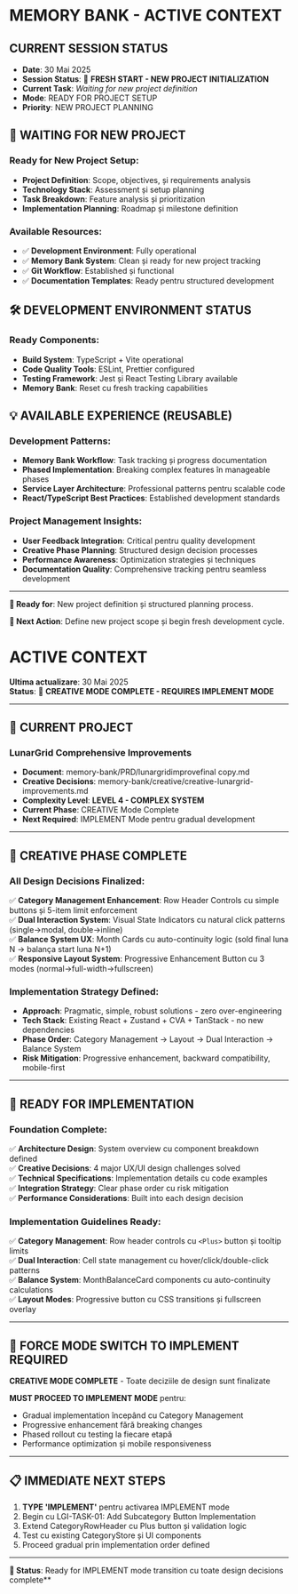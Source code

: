 # MEMORY BANK - ACTIVE CONTEXT

## CURRENT SESSION STATUS
- **Date**: 30 Mai 2025  
- **Session Status**: 🚀 **FRESH START - NEW PROJECT INITIALIZATION**
- **Current Task**: *Waiting for new project definition*
- **Mode**: READY FOR PROJECT SETUP
- **Priority**: NEW PROJECT PLANNING

## 🎯 **WAITING FOR NEW PROJECT**

### **Ready for New Project Setup**:
- **Project Definition**: Scope, objectives, și requirements analysis
- **Technology Stack**: Assessment și setup planning
- **Task Breakdown**: Feature analysis și prioritization
- **Implementation Planning**: Roadmap și milestone definition

### **Available Resources**:
- ✅ **Development Environment**: Fully operational
- ✅ **Memory Bank System**: Clean și ready for new project tracking
- ✅ **Git Workflow**: Established și functional
- ✅ **Documentation Templates**: Ready pentru structured development

## 🛠️ **DEVELOPMENT ENVIRONMENT STATUS**

### **Ready Components**:
- **Build System**: TypeScript + Vite operational
- **Code Quality Tools**: ESLint, Prettier configured
- **Testing Framework**: Jest și React Testing Library available
- **Memory Bank**: Reset cu fresh tracking capabilities

## 💡 **AVAILABLE EXPERIENCE (REUSABLE)**

### **Development Patterns**:
- **Memory Bank Workflow**: Task tracking și progress documentation
- **Phased Implementation**: Breaking complex features în manageable phases
- **Service Layer Architecture**: Professional patterns pentru scalable code
- **React/TypeScript Best Practices**: Established development standards

### **Project Management Insights**:
- **User Feedback Integration**: Critical pentru quality development
- **Creative Phase Planning**: Structured design decision processes
- **Performance Awareness**: Optimization strategies și techniques
- **Documentation Quality**: Comprehensive tracking pentru seamless development

---

**🎯 Ready for**: New project definition și structured planning process.

**🚀 Next Action**: Define new project scope și begin fresh development cycle.

# ACTIVE CONTEXT

**Ultima actualizare**: 30 Mai 2025  
**Status**: 🎨 **CREATIVE MODE COMPLETE - REQUIRES IMPLEMENT MODE**

---

## 🎯 **CURRENT PROJECT**

### **LunarGrid Comprehensive Improvements**
- **Document**: memory-bank/PRD/lunargridimprovefinal copy.md
- **Creative Decisions**: memory-bank/creative/creative-lunargrid-improvements.md
- **Complexity Level**: **LEVEL 4 - COMPLEX SYSTEM**
- **Current Phase**: CREATIVE Mode Complete
- **Next Required**: IMPLEMENT Mode pentru gradual development

---

## 🎨 **CREATIVE PHASE COMPLETE**

### **All Design Decisions Finalized:**
✅ **Category Management Enhancement**: Row Header Controls cu simple buttons și 5-item limit enforcement  
✅ **Dual Interaction System**: Visual State Indicators cu natural click patterns (single→modal, double→inline)  
✅ **Balance System UX**: Month Cards cu auto-continuity logic (sold final luna N → balança start luna N+1)  
✅ **Responsive Layout System**: Progressive Enhancement Button cu 3 modes (normal→full-width→fullscreen)  

### **Implementation Strategy Defined:**
- **Approach**: Pragmatic, simple, robust solutions - zero over-engineering
- **Tech Stack**: Existing React + Zustand + CVA + TanStack - no new dependencies
- **Phase Order**: Category Management → Layout → Dual Interaction → Balance System
- **Risk Mitigation**: Progressive enhancement, backward compatibility, mobile-first

---

## 🚀 **READY FOR IMPLEMENTATION**

### **Foundation Complete:**
✅ **Architecture Design**: System overview cu component breakdown defined  
✅ **Creative Decisions**: 4 major UX/UI design challenges solved  
✅ **Technical Specifications**: Implementation details cu code examples  
✅ **Integration Strategy**: Clear phase order cu risk mitigation  
✅ **Performance Considerations**: Built into each design decision  

### **Implementation Guidelines Ready:**
✅ **Category Management**: Row header controls cu `<Plus>` button și tooltip limits  
✅ **Dual Interaction**: Cell state management cu hover/click/double-click patterns  
✅ **Balance System**: MonthBalanceCard components cu auto-continuity calculations  
✅ **Layout Modes**: Progressive button cu CSS transitions și fullscreen overlay  

---

## 🚨 **FORCE MODE SWITCH TO IMPLEMENT REQUIRED**

**CREATIVE MODE COMPLETE** - Toate deciziile de design sunt finalizate

**MUST PROCEED TO IMPLEMENT MODE** pentru:
- Gradual implementation începând cu Category Management  
- Progressive enhancement fără breaking changes
- Phased rollout cu testing la fiecare etapă
- Performance optimization și mobile responsiveness

---

## 📋 **IMMEDIATE NEXT STEPS**

1. **TYPE 'IMPLEMENT'** pentru activarea IMPLEMENT mode
2. Begin cu LGI-TASK-01: Add Subcategory Button Implementation
3. Extend CategoryRowHeader cu Plus button și validation logic
4. Test cu existing CategoryStore și UI components
5. Proceed gradual prin implementation order defined

---

**🔄 Status**: Ready for IMPLEMENT mode transition cu toate design decisions complete** 